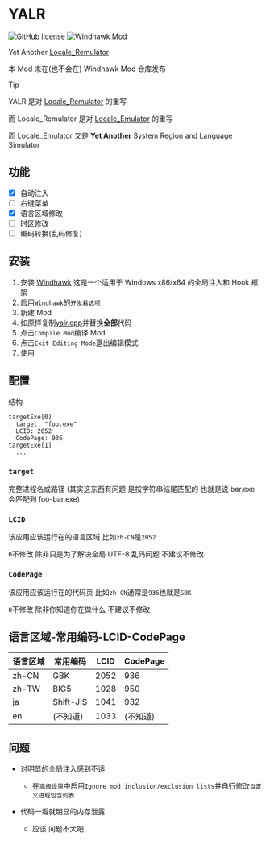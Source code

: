 # YALR

[![GitHub license](https://img.shields.io/github/license/duzhaokun123/YALR?style=flat-square)](https://github.com/duzhaokun123/YALR/blob/main/LICENSE)
![Windhawk Mod](https://img.shields.io/badge/Windhawk-Mod-1e1e1e?style=flat-square)

Yet Another [Locale_Remulator](https://github.com/InWILL/Locale_Remulator)

本 Mod 未在(也不会在) Windhawk Mod 仓库发布

> [!TIP]
> 
> YALR 是对 [Locale_Remulator](https://github.com/InWILL/Locale_Remulator) 的重写
> 
> 而 Locale_Remulator 是对 [Locale_Emulator](https://github.com/xupefei/Locale-Emulator) 的重写
> 
> 而 Locale_Emulator 又是 **Yet Another** System Region and Language Simulator

## 功能

- [x] 自动注入
- [ ] 右键菜单
- [x] 语言区域修改
- [ ] 时区修改
- [ ] 编码转换(乱码修复)

## 安装

1. 安装 [Windhawk](https://windhawk.net/) 这是一个适用于 Windows x86/x64 的全局注入和 Hook 框架
2. 启用`Windhawk`的`开发着选项`
3. 新建 Mod
4. 如原样复制[yalr.cpp](yalr.cpp)并替换**全部**代码
5. 点击`Compile Mod`编译 Mod
6. 点击`Exit Editing Mode`退出编辑模式
7. 使用

## 配置

结构
```
targetExe[0]
  target: "foo.exe"
  LCID: 2052
  CodePage: 936
targetExe[1]
  ...
```

### `target`

完整进程名或路径 (其实这东西有问题 是按字符串结尾匹配的 也就是说 bar.exe 会匹配到 foo-bar.exe)

### `LCID`

该应用应该运行在的语言区域 比如`zh-CN`是`2052`

`0`不修改 除非只是为了解决全局 UTF-8 乱码问题 不建议不修改

### `CodePage`

该应用应该运行在的代码页 比如`zh-CN`通常是`936`也就是`GBK`

`0`不修改 除非你知道你在做什么 不建议不修改

## 语言区域-常用编码-LCID-CodePage

| 语言区域 | 常用编码 | LCID | CodePage |
| --- | --- | --- | --- |
| zh-CN | GBK | 2052 | 936 |
| zh-TW | BIG5 | 1028 | 950 |
| ja | Shift-JIS | 1041 | 932 |
| en | (不知道) | 1033 | (不知道) |

## 问题

- 对明显的全局注入感到不适
  - 在`高级设置`中启用`Ignore mod inclusion/exclusion lists`并自行修改`自定义进程包含列表`

- 代码一看就明显的内存泄露
  - 应该 问题不大吧